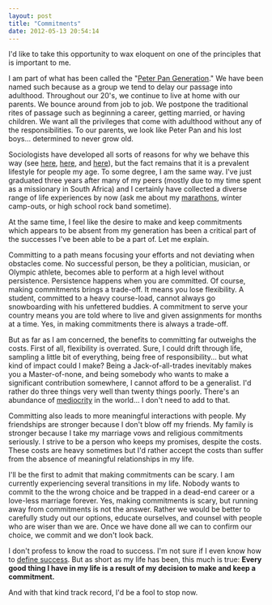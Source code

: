 ```yaml
---
layout: post
title: "Commitments"
date: 2012-05-13 20:54:14
---
```


I'd like to take this opportunity to wax eloquent on one of the principles that is important to me.

I am part of what has been called the "<a href="http://en.wikipedia.org/wiki/Generation_Y#Peter_Pan_Generation" target="_blank">Peter Pan Generation</a>." We have been named such because as a group we tend to delay our passage into adulthood. Throughout our 20's, we continue to live at home with our parents. We bounce around from job to job. We postpone the traditional rites of passage such as beginning a career, getting married, or having children. We want all the privileges that come with adulthood without any of the responsibilities. To our parents, we look like Peter Pan and his lost boys... determined to never grow old.

Sociologists have developed all sorts of reasons for why we behave this way (see <a href="http://www.time.com/time/magazine/article/0,9171,1971433,00.html" target="_blank" title="How Millennials Perceive a New Generation Gap">here</a>, <a href="http://www.heraldextra.com/news/article_3db6743c-35bc-5e6a-a737-938b93f57ac3.html" target="_blank" title="Study finds kids take longer to reach adulthood  Read more: http://www.heraldextra.com/news/article_3db6743c-35bc-5e6a-a737-938b93f57ac3.html#ixzz1unxyQnNH">here</a>, and <a href="http://money.usnews.com/money/personal-finance/articles/2007/12/12/the-new-parent-trap" target="_blank" title="The New Parent Trap">here</a>), but the fact remains that it is a prevalent lifestyle for people my age. To some degree, I am the same way. I've just graduated three years after many of my peers (mostly due to my time spent as a missionary in South Africa) and I certainly have collected a diverse range of life experiences by now (ask me about my <a href="http://windemeremarathon.blogspot.com" target="_blank">marathons</a>, winter camp-outs, or high school rock band sometime).

At the same time, I feel like the desire to make and keep commitments which appears to be absent from my generation has been a critical part of the successes I've been able to be a part of. Let me explain.

Committing to a path means focusing your efforts and not deviating when obstacles come. No successful person, be they a politician, musician, or Olympic athlete, becomes able to perform at a high level without persistence. Persistence happens when you are committed. Of course, making commitments brings a trade-off. It means you lose flexibility. A student, committed to a heavy course-load, cannot always go snowboarding with his unfettered buddies. A commitment to serve your country means you are told where to live and given assignments for months at a time. Yes, in making commitments there is always a trade-off.

But as far as I am concerned, the benefits to committing far outweighs the costs. First of all, flexibility is overrated. Sure, I could drift through life, sampling a little bit of everything, being free of responsibility... but what kind of impact could I make? Being a Jack-of-all-trades inevitably makes you a Master-of-none, and being somebody who wants to make a significant contribution somewhere, I cannot afford to be a generalist. I'd rather do three things very well than twenty things poorly. There's an abundance of [mediocrity][1] in the world... I don't need to add to that.

 [1]: http://bryanbraun.com/2012/03/19/never-settle-being-mediocre "Never Settle for being Mediocre"

Committing also leads to more meaningful interactions with people. My friendships are stronger because I don't blow off my friends. My family is stronger because I take my marriage vows and religious commitments seriously. I strive to be a person who keeps my promises, despite the costs. These costs are heavy sometimes but I'd rather accept the costs than suffer from the absence of meaningful relationships in my life.

I'll be the first to admit that making commitments can be scary. I am currently experiencing several transitions in my life. Nobody wants to commit to the the wrong choice and be trapped in a dead-end career or a love-less marriage forever. Yes, making commitments is scary, but running away from commitments is not the answer. Rather we would be better to carefully study out our options, educate ourselves, and counsel with people who are wiser than we are. Once we have done all we can to confirm our choice, we commit and we don't look back.

I don't profess to know the road to success. I'm not sure if I even know how to [define success][2]. But as short as my life has been, this much is true: **Every good thing I have in my life is a result of my decision to make and keep a commitment.**

 [2]: http://bryanbraun.com/2011/01/02/uccess

And with that kind track record, I'd be a fool to stop now.